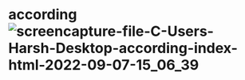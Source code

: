 # according![screencapture-file-C-Users-Harsh-Desktop-according-index-html-2022-09-07-15_06_39](https://user-images.githubusercontent.com/111748257/188845812-5f39aa42-637a-4dd2-b25b-be4ce8b4046f.png)
